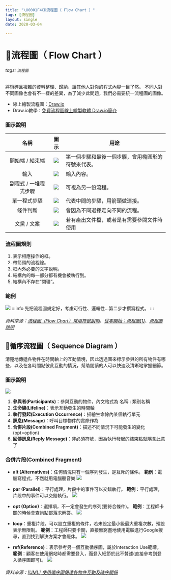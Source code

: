 ```yaml
---
title: "\U0001F4CD流程圖（ Flow Chart ）"
tags: [流程圖]
layout: single
date: 2020-03-04

---
```


# 📍流程圖（ Flow Chart ）
###### tags: `流程圖`
將瑣碎且複雜的資料整理、歸納，讓其他人對你的程式內容一目了然。
不同人對不同圖像也會有不一樣的差異，為了減少此問題，我們必需要統一流程圖的圖像。

+ 線上繪製流程圖：[Draw.io](https://www.draw.io/)
+ Draw.io教學：[免費流程圖線上繪製軟體 Draw.io簡介](http://newsletter.ascc.sinica.edu.tw/news/read_news.php?nid=3547)

### 圖示說明
|名稱|圖示|用途|
|:---:|:---:|---|
|開始端 / 結束端|![](https://i.imgur.com/QN4tbEI.png)|第一個步驟和最後一個步驟，會用橢圓形的符號來代表。|
|輸入|![](https://i.imgur.com/h8mJAcD.png)|輸入內容。
|副程式 / 一堆程式步驟|![](https://i.imgur.com/sHTBS67.png)|可視為另一份流程。
|單一程式步驟|![](https://i.imgur.com/3xKUkpm.png)|代表中間的步驟，用箭頭做連接。|
|條件判斷|![](https://i.imgur.com/hevrEW5.png)|會因為不同選擇走向不同的流程。|
|文黨 / 文案|![](https://i.imgur.com/X2dV3Ci.png)|若有產出文件檔，或者是有需要參閱文件時使用|

### 流程圖規則
1. 表示相應操作的框。
2. 帶箭頭的流程線。
3. 框內外必要的文字說明。
4. 結構內的每一部分都有機會被執行到。
5. 結構內不存在“閉環”。
### 範例
![](https://i.imgur.com/h6EPKXf.png)
:::info
先把流程圖規定好，考慮可行性、邏輯性...第二步才撰寫程式。
:::
###### 資料來源：[流程圖（Flow Chart）常用符號說明](https://free.com.tw/flow-chart-symbols-and-usage/)、[從零開始：流程圖[1]](https://ithelp.ithome.com.tw/articles/10196068)、[流程圖說明](http://www2.lssh.tp.edu.tw/~hlf/class-1/lang-c/flow/flow-chat.htm)


## 📍循序流程圖（ Sequence Diagram ）
清楚地傳遞各物件在時間軸上的互動情境，因此透過圖來標示參與的所有物件有哪些，以及在各時間點彼此互動的情況，幫助閱讀的人可以快速及清晰地掌握細節。

### 圖示說明
![](https://i.imgur.com/3YkTKuI.png)
1. **參與者(Participants)**：參與互動的物件，內文格式為 名稱 : 類別名稱
2. **生命線(Lifeline)**：表示互動發生的時間軸
3. **執行發起(Execution Occurrence)**：描繪生命線內某個執行單元
4. **訊息(Message)**：呼叫目標物件的實際作為
5. **合併片段(Combined Fragment)**：描述不同情況下可能發生的變化(opt=option)
6. **回傳訊息(Reply Message)**：非必須符號，因為執行發起的結束點就隱含此意了

### 合併片段(Combined Fragment)
+ **alt (Alternatives)**：任何情況只有一個序列發生，是互斥的條件。
   **範例**：電腦寫程式，不然就用電腦聽音樂
    ![](https://i.imgur.com/rO8L5B2.png)

+ **par (Parallel)**：平行處理，片段中的事件可以交錯執行。
    **範例**：平行處理，片段中的事件可以交錯執行。
    ![](https://i.imgur.com/6I2NJbY.png)
+ **opt (Option)**：選擇項，不一定會發生的序列(要符合條件)。
    **範例**：工程師卡關的時候會查詢點部落求解答。
    ![](https://i.imgur.com/t2Vmq6c.png)
+ **loop**：重複片段。可以設立重複的條件，若未設定最小級最大重複次數，預設表示無限制。
    **範例**：工程師只要卡關，直接無窮盡地使用電腦進行Google搜尋，直到找到解決方案才會罷休。
    ![](https://i.imgur.com/3OzEEfN.png)
+ **ref(Reference)**：表示參考另一個互動循序圖，屬於Interaction Use範疇。
    **範例**：顧客在使用網站時都需要登入，而登入細節於此不贅述(直接參考到登入循序圖即可)。
    ![](https://i.imgur.com/m1J1P4F.png)


###### 資料來源：[[UML] 使用循序圖傳達各物件互動及時序關係](https://dotblogs.com.tw/wasichris/2016/03/17/232341)
